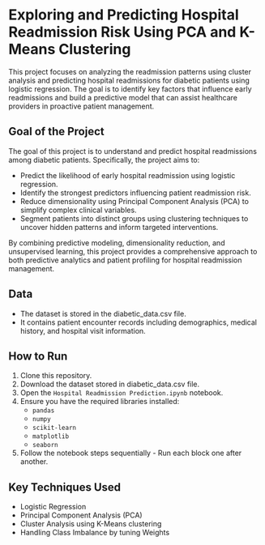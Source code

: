 # Exploring and Predicting Hospital Readmission Risk Using PCA and K-Means Clustering

This project focuses on analyzing the readmission patterns using cluster analysis and predicting hospital readmissions for diabetic patients using logistic regression. The goal is to identify key factors that influence early readmissions and build a predictive model that can assist healthcare providers in proactive patient management.

## Goal of the Project
The goal of this project is to understand and predict hospital readmissions among diabetic patients.
Specifically, the project aims to:

- Predict the likelihood of early hospital readmission using logistic regression.
- Identify the strongest predictors influencing patient readmission risk.
- Reduce dimensionality using Principal Component Analysis (PCA) to simplify complex clinical variables.
- Segment patients into distinct groups using clustering techniques to uncover hidden patterns and inform targeted interventions.

By combining predictive modeling, dimensionality reduction, and unsupervised learning, this project provides a comprehensive approach to both predictive analytics and patient profiling for hospital readmission management.

## Data
- The dataset is stored in the diabetic_data.csv file.
- It contains patient encounter records including demographics, medical history, and hospital visit information.

## How to Run
1. Clone this repository.
2. Download the dataset stored in diabetic_data.csv file.
3. Open the `Hospital Readmission Prediction.ipynb` notebook.
4. Ensure you have the required libraries installed:
   - `pandas`
   - `numpy`
   - `scikit-learn`
   - `matplotlib`
   - `seaborn`
5. Follow the notebook steps sequentially - Run each block one after another.

## Key Techniques Used
- Logistic Regression
- Principal Component Analysis (PCA) 
- Cluster Analysis using K-Means clustering
- Handling Class Imbalance by tuning Weights



